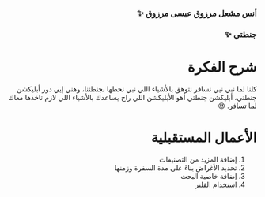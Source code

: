  <div dir="rtl">

### أنس مشعل مرزوق عيسى مرزوق ✨


### جنطتي ✨


# شرح الفكرة
كلنا لما نبي نيي نسافر نتوهق بالأشياء اللي نبي نحطها بجنطتنا، وهني إيي دور أبليكشن جنطتي، أبليكشن جنطتي أهو الأبليكشن اللي راح يساعدك بالأشياء اللي لازم تاخذها معاك لما تسافر. 😍


# الأعمال المستقبلية
1. إضافة المزيد من التصنيفات
2. تحدبد الأغراض بناءً على مدة السفرة وزمنها
3. إضافة خاصية البحث
4. استخدام الفلتر
</div>
